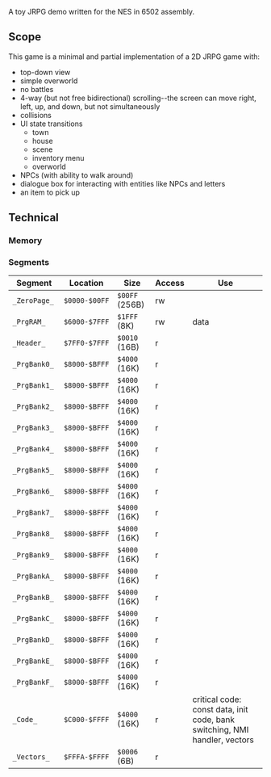 A toy JRPG demo written for the NES in 6502 assembly.

##  Scope

This game is a minimal and partial implementation of a 2D JRPG game with:

- top-down view
- simple overworld
- no battles
- 4-way (but not free bidirectional) scrolling--the screen can move right, left, up, and down, but not simultaneously
- collisions
- UI state transitions
  - town
  - house
  - scene
  - inventory menu
  - overworld
- NPCs (with ability to walk around)
- dialogue box for interacting with entities like NPCs and letters
- an item to pick up

## Technical

### Memory



### Segments

| Segment          | Location      | Size           | Access | Use                                                                        |
| ---------------- | ------------- | -------------- | ------ | -------------------------------------------------------------------------- |
| `_ZeroPage_`     | `$0000-$00FF` | `$00FF` (256B) | rw     |                                                                            |
| `_PrgRAM_  `     | `$6000-$7FFF` | `$1FFF` (8K)   | rw     | data                                                                       |
| `_Header_  `     | `$7FF0-$7FFF` | `$0010` (16B)  | r      |                                                                            |
| `_PrgBank0_    ` | `$8000-$BFFF` | `$4000` (16K)  | r      |                                                                            |
| `_PrgBank1_    ` | `$8000-$BFFF` | `$4000` (16K)  | r      |                                                                            |
| `_PrgBank2_    ` | `$8000-$BFFF` | `$4000` (16K)  | r      |                                                                            |
| `_PrgBank3_    ` | `$8000-$BFFF` | `$4000` (16K)  | r      |                                                                            |
| `_PrgBank4_    ` | `$8000-$BFFF` | `$4000` (16K)  | r      |                                                                            |
| `_PrgBank5_    ` | `$8000-$BFFF` | `$4000` (16K)  | r      |                                                                            |
| `_PrgBank6_    ` | `$8000-$BFFF` | `$4000` (16K)  | r      |                                                                            |
| `_PrgBank7_    ` | `$8000-$BFFF` | `$4000` (16K)  | r      |                                                                            |
| `_PrgBank8_    ` | `$8000-$BFFF` | `$4000` (16K)  | r      |                                                                            |
| `_PrgBank9_    ` | `$8000-$BFFF` | `$4000` (16K)  | r      |                                                                            |
| `_PrgBankA_    ` | `$8000-$BFFF` | `$4000` (16K)  | r      |                                                                            |
| `_PrgBankB_    ` | `$8000-$BFFF` | `$4000` (16K)  | r      |                                                                            |
| `_PrgBankC_    ` | `$8000-$BFFF` | `$4000` (16K)  | r      |                                                                            |
| `_PrgBankD_    ` | `$8000-$BFFF` | `$4000` (16K)  | r      |                                                                            |
| `_PrgBankE_    ` | `$8000-$BFFF` | `$4000` (16K)  | r      |                                                                            |
| `_PrgBankF_    ` | `$8000-$BFFF` | `$4000` (16K)  | r      |                                                                            |
| `_Code_    `     | `$C000-$FFFF` | `$4000` (16K)  | r      | critical code: const data, init code, bank switching, NMI handler, vectors |
| `_Vectors_ `     | `$FFFA-$FFFF` | `$0006` (6B)   | r      |                                                                            |
